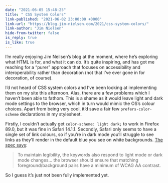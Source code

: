 ```yaml
---
date: "2021-06-05 15:48:25"
title: " CSS System Colors"
link-published: "2021-06-02 23:00:00 +0000"
link-url: "https://blog.jim-nielsen.com/2021/css-system-colors/"
link-author: "Jim Nielsen"
hide-from-twitter: false
is_reply: true
is_like: true
---
```


I’m really enjoying Jim Neilsen’s blog at the moment, where he’s exploring what HTML is for, and what it can do. It’s quite inspiring, and has got me reaching for a “purer” approach that focuses on accessibility and interoperability rather than decoration (not that I’ve ever gone in for decoration, of course).

I’d not heard of CSS system colors and I’ve been looking at implementing them on my site this afternoon. Alas, there are a few problems which I haven’t been able to fathom. This is a shame as it would leave light and dark mode settings to the browser, which in turn would mimic the OS’s colour choices. Apart from being very cool, it’d save a fair few `prefers-color-scheme` declarations in my stylesheet.

Firstly, I couldn’t actually get `color-scheme: light dark;` to work in Firefox 89.0, but it was fine in Safari 14.1.1. Secondly, Safari only seems to have a single set of link colours, so if you’re in dark mode you’ll struggle to see links as they’ll render in the default blue you see on white backgrounds. [The spec says](https://drafts.csswg.org/css-color/#css-system-colors):

> To maintain legibility, the <system-color> keywords also respond to light mode or dark mode changes... the browser should ensure that matching foreground/background pairs have a minimum of WCAG AA contrast.

So I guess it’s just not been fully implemented yet.
